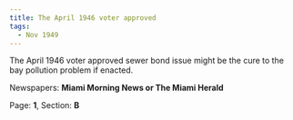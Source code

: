 ```yaml
---  
title: The April 1946 voter approved  
tags:  
  - Nov 1949  
---  
```

  
The April 1946 voter approved sewer bond issue might be the cure to the bay pollution problem if enacted.  
  
Newspapers: **Miami Morning News or The Miami Herald**  
  
Page: **1**, Section: **B** 
